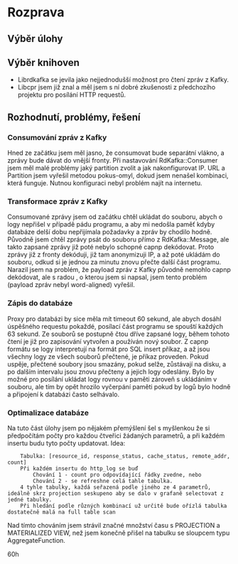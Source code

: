 # Rozprava

## Výběr úlohy

## Výběr knihoven

- Librdkafka se jevila jako nejjednodušší možnost pro čtení zpráv z Kafky.
- Libcpr jsem již znal a měl jsem s ní dobré zkušenosti z předchozího projektu pro posílání HTTP requestů.

## Rozhodnutí, problémy, řešení

### Consumování zpráv z Kafky

Hned ze začátku jsem měl jasno, že consumovat bude separátní vlákno, a zprávy bude dávat do vnější fronty. Při nastavování RdKafka::Consumer
jsem měl malé problémy jaký partition zvolit a jak nakonfigurovat IP. URL a Partition jsem vyřešil metodou pokus-omyl, dokud jsem nenašel kombinaci,
která funguje. Nutnou konfiguraci nebyl problém najít na internetu.

### Transformace zpráv z Kafky

Consumované zprávy jsem od začátku chtěl ukládat do souboru, abych o logy nepřišel v případě pádu programu, a aby mi nedošla paměť
kdyby databáze delší dobu nepřijímala požadavky a zpráv by chodilo hodně. Původně jsem chtěl zprávy psát do souboru přímo z RdKafka::Message, ale
takto zapsané zprávy již poté nebylo schopné capnp dekódovat. Proto zprávy již z fronty dekóduji, již tam anonymizuji IP, a až poté ukládám do souboru,
odkud si je jednou za minutu znovu přečte další část programu. Narazil jsem na problém, že payload zpráv z Kafky původně nemohlo capnp dekódovat, ale s radou
, o kterou jsem si napsal, jsem tento problém (payload zpráv nebyl word-aligned) vyřešil.

### Zápis do databáze

Proxy pro databázi by sice měla mít timeout 60 sekund, ale abych dosáhl úspěšného requestu pokaždé, posílací část programu se spouští každých 63 sekund.
Ze souborů se postupně čtou dříve zapsané logy, během tohoto čtení je již pro zapisování vytvořen a používán nový soubor. Z capnp formátu se logy 
interpretují na formát pro SQL insert příkaz, a až jsou všechny logy ze všech souborů přečtené, je příkaz proveden. Pokud uspěje, přečtené soubory
jsou smazány, pokud selže, zůstávají na disku, a po dalším intervalu jsou znovu přečteny a jejich logy odeslány. Bylo by možné pro posílání ukládat
logy rovnou v paměti zároveň s ukládáním v souboru, ale tím by opět hrozilo vyčerpání paměti pokud by logů bylo hodně a připojení k databázi často selhávalo.

### Optimalizace databáze

Na tuto část úlohy jsem po nějakém přemýšlení šel s myšlenkou že si předpočítám počty pro každou čtveřici žádaných parametrů, a při každém insertu
budu tyto počty updatovat.
Idea: 
```
    Tabulka: [resource_id, response_status, cache_status, remote_addr, count]
    Při každém insertu do http_log se buď 
        Chování 1 - count pro odpovídající řádky zvedne, nebo
        Chování 2 - se refreshne celá tahle tabulka.
    4 tyhle tabulky, každá seřazená podle jiného ze 4 parametrů, ideálně skrz projection seskupeno aby se dalo v grafaně selectovat z jedné tabulky.
    Při hledání podle různých kombinací už určitě bude ořízlá tabulka dostatečně malá na full table scan
```
Nad tímto chováním jsem strávil značné množství času s PROJECTION a MATERIALIZED VIEW, než jsem konečně přišel na tabulku se sloupcem typu AggregateFunction.


60h

